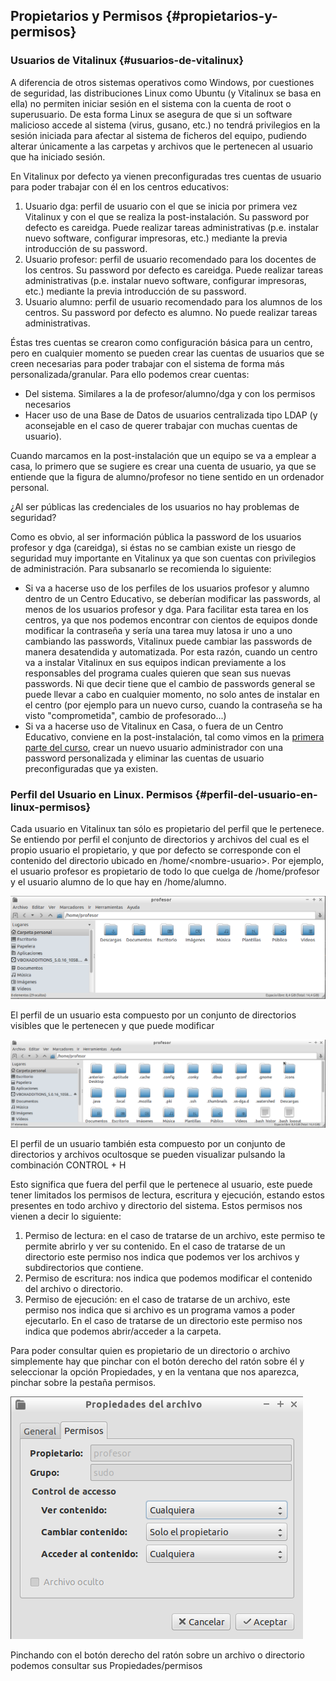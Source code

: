 ## Propietarios y Permisos {#propietarios-y-permisos}

### Usuarios de Vitalinux {#usuarios-de-vitalinux}

A diferencia de otros sistemas operativos como Windows, por cuestiones de seguridad, las distribuciones Linux como Ubuntu (y Vitalinux se basa en ella) no permiten iniciar sesión en el sistema con la cuenta de root o superusuario. De esta forma Linux se asegura de que si un software malicioso accede al sistema (virus, gusano, etc.) no tendrá privilegios en la sesión iniciada para afectar al sistema de ficheros del equipo, pudiendo alterar únicamente a las carpetas y archivos que le pertenecen al usuario que ha iniciado sesión.

En Vitalinux por defecto ya vienen preconfiguradas tres cuentas de usuario para poder trabajar con él en los centros educativos:

1.  Usuario dga: perfil de usuario con el que se inicia por primera vez Vitalinux y con el que se realiza la post-instalación. Su password por defecto es careidga. Puede realizar tareas administrativas (p.e. instalar nuevo software, configurar impresoras, etc.) mediante la previa introducción de su password.
2.  Usuario profesor: perfil de usuario recomendado para los docentes de los centros. Su password por defecto es careidga. Puede realizar tareas administrativas (p.e. instalar nuevo software, configurar impresoras, etc.) mediante la previa introducción de su password.
3.  Usuario alumno: perfil de usuario recomendado para los alumnos de los centros. Su password por defecto es alumno. No puede realizar tareas administrativas.

Éstas tres cuentas se crearon como configuración básica para un centro, pero en cualquier momento se pueden crear las cuentas de usuarios que se creen necesarias para poder trabajar con el sistema de forma más personalizada/granular. Para ello podemos crear cuentas:

*   Del sistema. Similares a la de profesor/alumno/dga y con los permisos necesarios
*   Hacer uso de una Base de Datos de usuarios centralizada tipo LDAP (y aconsejable en el caso de querer trabajar con muchas cuentas de usuario).

Cuando marcamos en la post-instalación que un equipo se va a emplear a casa, lo primero que se sugiere es crear una cuenta de usuario, ya que se entiende que la figura de alumno/profesor no tiene sentido en un ordenador personal.

¿Al ser públicas las credenciales de los usuarios no hay problemas de seguridad?

Como es obvio, al ser información pública la password de los usuarios profesor y dga (careidga), si éstas no se cambian existe un riesgo de seguridad muy importante en Vitalinux ya que son cuentas con privilegios de administración. Para subsanarlo se recomienda lo siguiente:

*   Si va a hacerse uso de los perfiles de los usuarios profesor y alumno dentro de un Centro Educativo, se deberían modificar las passwords, al menos de los usuarios profesor y dga. Para facilitar esta tarea en los centros, ya que nos podemos encontrar con cientos de equipos donde modificar la contraseña y sería una tarea muy latosa ir uno a uno cambiando las passwords, Vitalinux puede cambiar las passwords de manera desatendida y automatizada. Por esta razón, cuando un centro va a instalar Vitalinux en sus equipos indican previamente a los responsables del programa cuales quieren que sean sus nuevas passwords. Ni que decir tiene que el cambio de passwords general se puede llevar a cabo en cualquier momento, no solo antes de instalar en el centro (por ejemplo para un nuevo curso, cuando la contraseña se ha visto &quot;comprometida&quot;, cambio de profesorado...)
*   Si va a hacerse uso de Vitalinux en Casa, o fuera de un Centro Educativo, conviene en la post-instalación, tal como vimos en la [primera parte del curso](https://www.google.com/url?q=http://wiki.vitalinux.educa.aragon.es/index.php/Curso_Aularagon/Primeras_Pruebas_con_Vitalinux&sa=D&ust=1509364089161000&usg=AFQjCNHKypjRQHmy3-v81TIEsieCDUWhww), crear un nuevo usuario administrador con una password personalizada y eliminar las cuentas de usuario preconfiguradas que ya existen.

### Perfil del Usuario en Linux. Permisos {#perfil-del-usuario-en-linux-permisos}

Cada usuario en Vitalinux tan sólo es propietario del perfil que le pertenece. Se entiendo por perfil el conjunto de directorios y archivos del cual es el propio usuario el propietario, y que por defecto se corresponde con el contenido del directorio ubicado en /home/&lt;nombre-usuario&gt;. Por ejemplo, el usuario profesor es propietario de todo lo que cuelga de /home/profesor y el usuario alumno de lo que hay en /home/alumno.

![](images/image19.png)

El perfil de un usuario esta compuesto por un conjunto de directorios visibles que le pertenecen y que puede modificar

![](images/image64.png)

El perfil de un usuario también esta compuesto por un conjunto de directorios y archivos ocultosque se pueden visualizar pulsando la combinación CONTROL + H

Esto significa que fuera del perfil que le pertenece al usuario, este puede tener limitados los permisos de lectura, escritura y ejecución, estando estos presentes en todo archivo y directorio del sistema. Estos permisos nos vienen a decir lo siguiente:

1.  Permiso de lectura: en el caso de tratarse de un archivo, este permiso te permite abrirlo y ver su contenido. En el caso de tratarse de un directorio este permiso nos indica que podemos ver los archivos y subdirectorios que contiene.
2.  Permiso de escritura: nos indica que podemos modificar el contenido del archivo o directorio.
3.  Permiso de ejecución: en el caso de tratarse de un archivo, este permiso nos indica que si archivo es un programa vamos a poder ejecutarlo. En el caso de tratarse de un directorio este permiso nos indica que podemos abrir/acceder a la carpeta.

Para poder consultar quien es propietario de un directorio o archivo simplemente hay que pinchar con el botón derecho del ratón sobre él y seleccionar la opción Propiedades, y en la ventana que nos aparezca, pinchar sobre la pestaña permisos.

![](images/image50.png)

Pinchando con el botón derecho del ratón sobre un archivo o directorio podemos consultar sus Propiedades/permisos